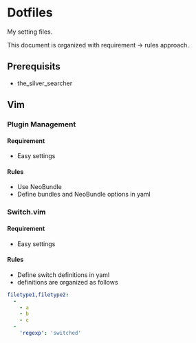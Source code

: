 # Dotfiles

My setting files.

This document is organized with requirement -> rules approach.

## Prerequisits
* the_silver_searcher

## Vim

### Plugin Management

#### Requirement

* Easy settings

#### Rules

* Use NeoBundle
* Define bundles and NeoBundle options in yaml

### Switch.vim

#### Requirement

* Easy settings

#### Rules

* Define switch definitions in yaml
* definitions are organized as follows

```yaml
filetype1,filetype2:
  -
    - a
    - b
    - c
  -
    'regexp': 'switched'
```
